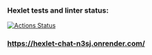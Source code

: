 ### Hexlet tests and linter status:
[![Actions Status](https://github.com/evglbnv/js-react-developer-project-12/actions/workflows/hexlet-check.yml/badge.svg)](https://github.com/evglbnv/js-react-developer-project-12/actions)

### https://hexlet-chat-n3sj.onrender.com/